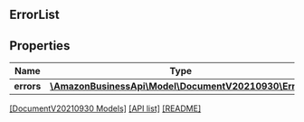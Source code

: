 ## ErrorList

## Properties

Name | Type | Description | Notes
------------ | ------------- | ------------- | -------------
**errors** | [**\AmazonBusinessApi\Model\DocumentV20210930\Error[]**](Error.md) |  |

[[DocumentV20210930 Models]](../) [[API list]](../../Api) [[README]](../../../README.md)
